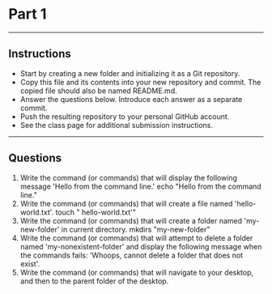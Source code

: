 # Part 1
---
## Instructions
- Start by creating a new folder and initializing it as a Git repository.
- Copy this file and its contents into your new repository and commit. The copied file should also be named README.md.
- Answer the questions below. Introduce each answer as a separate commit.
- Push the resulting repository to your personal GitHub account.
- See the class page for additional submission instructions.
---
## Questions
1. Write the command (or commands) that will display the following message 'Hello from the command line.' echo "Hello from the command line."
2. Write the command (or commands) that will create a file named 'hello-world.txt'. touch " hello-world.txt'" 
3. Write the command (or commands) that will create a folder named 'my-new-folder' in current directory. mkdirs "my-new-folder"
4. Write the command (or commands) that will attempt to delete a folder named 'my-nonexistent-folder' and display the following message when the commands fails: 'Whoops, cannot delete a folder that does not exist'.
5. Write the command (or commands) that will navigate to your desktop, and then to the parent folder of the desktop.